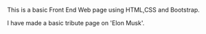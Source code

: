 This is a basic Front End Web page using HTML,CSS and Bootstrap.

I have made a basic tribute page on 'Elon Musk'.